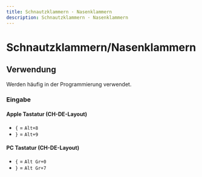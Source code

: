 ```yaml
---
title: Schnautzklammern · Nasenklammern
description: Schnautzklammern · Nasenklammern
---
```



# Schnautzklammern/Nasenklammern
## Verwendung
Werden häufig in der Programmierung verwendet.



<div class="box">

### Eingabe
#### Apple Tastatur (CH-DE-Layout)
* `{` = `Alt+8`
* `}` = `Alt+9`

#### PC Tastatur (CH-DE-Layout)
* `{` = `Alt Gr+0`
* `}` = `Alt Gr+7`

</div>
